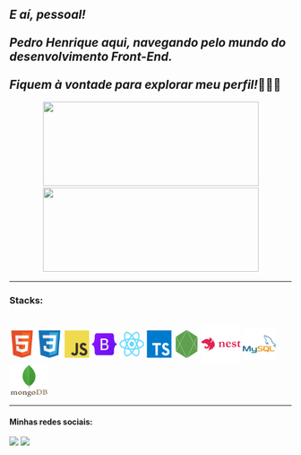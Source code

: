 ## <em>E aí, pessoal!<br><br> Pedro Henrique aqui, navegando pelo mundo do desenvolvimento Front-End.<br><br> Fiquem à vontade para explorar meu perfil!</em>👨🏻‍💻

   <div align="center" style="display:block">
    <img height="150px" width="385px" src="https://github-readme-stats-sigma-five.vercel.app/api?username=pedrohrocha18&show_icons=true&theme=dracula&include_all_commits=true&count_private=true"/>
    <img height="150px" width="385px" src="https://github-readme-stats-sigma-five.vercel.app/api/top-langs/?username=pedrohrocha18&layout=compact&langs_count=7&theme=dracula"/>
    <hr>
  </div>
  
  <h3>Stacks:</h3>
  <div style="display: flex, margin-bottom: 1rem, justify-content: center"><br>
    <img align="center" alt="HTML" height="50" width="45"  src="https://raw.githubusercontent.com/devicons/devicon/master/icons/html5/html5-original.svg">
    <img align="center" alt="CSS" height="50" width="45" src="https://raw.githubusercontent.com/devicons/devicon/master/icons/css3/css3-original.svg">
    <img align="center" alt="Js" height="50" width="45" src="https://raw.githubusercontent.com/devicons/devicon/master/icons/javascript/javascript-original.svg">
    <img align="center" alt="Bootstrap" height="50" width="45" src="https://raw.githubusercontent.com/devicons/devicon/master/icons/bootstrap/bootstrap-original.svg">
    <img align="center" alt="React" height="50" width="45" src="https://raw.githubusercontent.com/devicons/devicon/master/icons/react/react-original.svg">
    <img align="center" alt="TypeScript" height="50" width="45" src="https://raw.githubusercontent.com/devicons/devicon/master/icons/typescript/typescript-original.svg">
    <img align="center" alt="NodeJs" height="50" width="45" src="https://raw.githubusercontent.com/devicons/devicon/master/icons/nodejs/nodejs-plain.svg">
    <img align="center" alt="NestJS" height="70" width="70" src="https://raw.githubusercontent.com/devicons/devicon/master/icons/nestjs/nestjs-plain-wordmark.svg">
    <img align="center" alt="MySQL" height="60" width="60" src="https://raw.githubusercontent.com/devicons/devicon/master/icons/mysql/mysql-original-wordmark.svg">
    <img align="center" alt="MongoDB" height="60" width="70" src="https://raw.githubusercontent.com/devicons/devicon/master/icons/mongodb/mongodb-original-wordmark.svg">

  <hr>
  </div>

  <h4> Minhas redes sociais:</h4>  
  <div> 
  <a href=https://www.instagram.com/pedrorochaducks target="_blank"><img src="https://img.shields.io/badge/-Instagram-%23E4405F?style=for-the-badge&logo=instagram&logoColor=white" target="_blank"></a>
  <a href="https://www.linkedin.com/in/pedrohrocha16" target="_blank"><img src="https://img.shields.io/badge/-LinkedIn-%230077B5?style=for-the-badge&logo=linkedin&logoColor=white" target="_blank"></a> 

</div>
